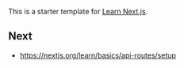 This is a starter template for [Learn Next.js](https://nextjs.org/learn).

## Next

- https://nextjs.org/learn/basics/api-routes/setup